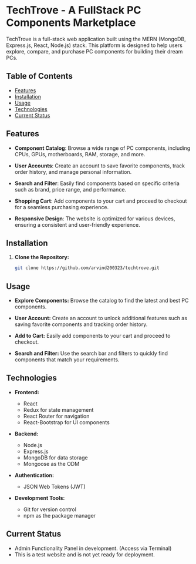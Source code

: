 # TechTrove - A FullStack PC Components Marketplace

TechTrove is a full-stack web application built using the MERN (MongoDB, Express.js, React, Node.js) stack. This platform is designed to help users explore, compare, and purchase PC components for building their dream PCs.

## Table of Contents

- [Features](#features)
- [Installation](#installation)
- [Usage](#usage)
- [Technologies](#technologies)
- [Current Status](#currentstatus)

## Features

- **Component Catalog**: Browse a wide range of PC components, including CPUs, GPUs, motherboards, RAM, storage, and more.

- **User Accounts**: Create an account to save favorite components, track order history, and manage personal information.

- **Search and Filter**: Easily find components based on specific criteria such as brand, price range, and performance.

- **Shopping Cart**: Add components to your cart and proceed to checkout for a seamless purchasing experience.

- **Responsive Design**: The website is optimized for various devices, ensuring a consistent and user-friendly experience.

## Installation

1. **Clone the Repository:**
   ```bash
   git clone https://github.com/arvind200323/techtrove.git

## Usage

- **Explore Components:**
  Browse the catalog to find the latest and best PC components.

- **User Account:**
  Create an account to unlock additional features such as saving favorite components and tracking order history.

- **Add to Cart:**
  Easily add components to your cart and proceed to checkout.

- **Search and Filter:**
  Use the search bar and filters to quickly find components that match your requirements.

## Technologies

- **Frontend:**
  - React
  - Redux for state management
  - React Router for navigation
  - React-Bootstrap for UI components

- **Backend:**
  - Node.js
  - Express.js
  - MongoDB for data storage
  - Mongoose as the ODM

- **Authentication:**
  - JSON Web Tokens (JWT)

- **Development Tools:**
  - Git for version control
  - npm as the package manager
 
## Current Status

   - Admin Functionality Panel in development. (Access via Terminal)
   - This is a test website and is not yet ready for deployment.



